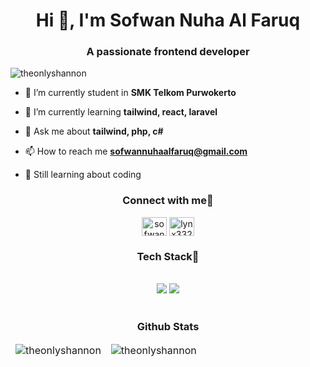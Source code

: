 <h1 align="center">Hi 👋, I'm Sofwan Nuha Al Faruq</h1>
<h3 align="center">A passionate frontend developer</h3>

<p align="left"> <img src="https://komarev.com/ghpvc/?username=theonlyshannon&label=Profile%20views&color=0e75b6&style=flat" alt="theonlyshannon" /> </p>

- 🏫 I’m currently student in **SMK Telkom Purwokerto**

- 🌱 I’m currently learning **tailwind, react, laravel**

- 💬 Ask me about **tailwind, php, c#**

- 📫 How to reach me **sofwannuhaalfaruq@gmail.com**

- 🏀 Still learning about coding 

<h3 align="center">Connect with me🤗</h3>
<p align="center">
<a href="https://linkedin.com/in/sofwan-nuha-al-faruq-5a595b269" target="blank"><img align="center" src="https://raw.githubusercontent.com/rahuldkjain/github-profile-readme-generator/master/src/images/icons/Social/linked-in-alt.svg" alt="sofwan nuha al faruq" height="30" width="40" /></a>
<a href="https://instagram.com/lynx3321.img" target="blank"><img align="center" src="https://raw.githubusercontent.com/rahuldkjain/github-profile-readme-generator/master/src/images/icons/Social/instagram.svg" alt="lynx3321.img" height="30" width="40" /></a>
</p>

<h3 align="center">Tech Stack💫</h3>
<br>
<div align="center">
    <img src="https://skillicons.dev/icons?i=react,bootstrap,html,css,vscode,github,figma,tailwind,git" />
    <img src="https://skillicons.dev/icons?i=javascript,c#,nextjs,mysql,flask" /><br>
</div>
<br>
<h3 align="center">Github Stats</h3>

<table align="center" border="0" cellpadding="0" cellspacing="0">
  <thead>
    <tr>
      <td>
        <img 
            src="https://github-readme-streak-stats.herokuapp.com/?user=theonlyshannon&" alt="theonlyshannon"
        />
      </td>
      <td>
        <img
            src="https://github-readme-stats.vercel.app/api?username=theonlyshannon&show_icons=true&locale=en" alt="theonlyshannon" 
        />
      </td>
    </tr>
  </thead>
</table>




